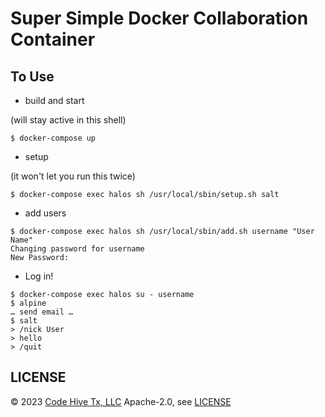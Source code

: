 # Super Simple Docker Collaboration Container

## To Use

- build and start

(will stay active in this shell)

```shell
$ docker-compose up
```

- setup

(it won't let you run this twice)

```shell
$ docker-compose exec halos sh /usr/local/sbin/setup.sh salt
```

- add users

```shell
$ docker-compose exec halos sh /usr/local/sbin/add.sh username "User Name"
Changing password for username
New Password:
```

- Log in!

```shell
$ docker-compose exec halos su - username
$ alpine
… send email …
$ salt
> /nick User
> hello
> /quit
```

## LICENSE

© 2023 [Code Hive Tx, LLC](https://codehivetx.us)
Apache-2.0, see [LICENSE](./LICENSE)
